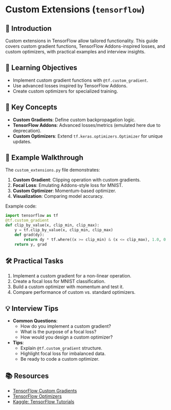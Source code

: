 # Custom Extensions (`tensorflow`)

## 📖 Introduction
Custom extensions in TensorFlow allow tailored functionality. This guide covers custom gradient functions, TensorFlow Addons-inspired losses, and custom optimizers, with practical examples and interview insights.

## 🎯 Learning Objectives
- Implement custom gradient functions with `@tf.custom_gradient`.
- Use advanced losses inspired by TensorFlow Addons.
- Create custom optimizers for specialized training.

## 🔑 Key Concepts
- **Custom Gradients**: Define custom backpropagation logic.
- **TensorFlow Addons**: Advanced losses/metrics (emulated here due to deprecation).
- **Custom Optimizers**: Extend `tf.keras.optimizers.Optimizer` for unique updates.

## 📝 Example Walkthrough
The `custom_extensions.py` file demonstrates:
1. **Custom Gradient**: Clipping operation with custom gradients.
2. **Focal Loss**: Emulating Addons-style loss for MNIST.
3. **Custom Optimizer**: Momentum-based optimizer.
4. **Visualization**: Comparing model accuracy.

Example code:
```python
import tensorflow as tf
@tf.custom_gradient
def clip_by_value(x, clip_min, clip_max):
    y = tf.clip_by_value(x, clip_min, clip_max)
    def grad(dy):
        return dy * tf.where((x >= clip_min) & (x <= clip_max), 1.0, 0.0), None, None
    return y, grad
```

## 🛠️ Practical Tasks
1. Implement a custom gradient for a non-linear operation.
2. Create a focal loss for MNIST classification.
3. Build a custom optimizer with momentum and test it.
4. Compare performance of custom vs. standard optimizers.

## 💡 Interview Tips
- **Common Questions**:
  - How do you implement a custom gradient?
  - What is the purpose of a focal loss?
  - How would you design a custom optimizer?
- **Tips**:
  - Explain `@tf.custom_gradient` structure.
  - Highlight focal loss for imbalanced data.
  - Be ready to code a custom optimizer.

## 📚 Resources
- [TensorFlow Custom Gradients](https://www.tensorflow.org/guide/autodiff)
- [TensorFlow Optimizers](https://www.tensorflow.org/api_docs/python/tf/keras/optimizers)
- [Kaggle: TensorFlow Tutorials](https://www.kaggle.com/learn/intro-to-deep-learning)